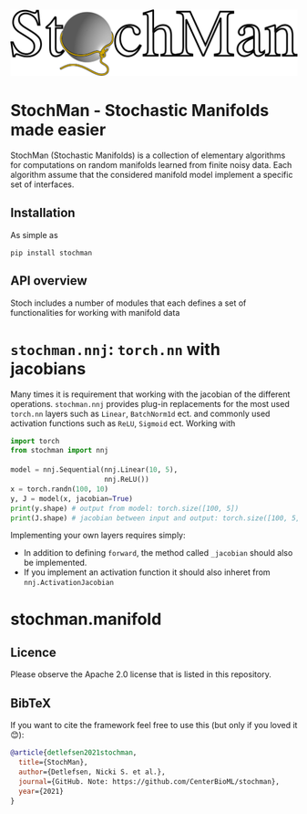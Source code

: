 ![Logo](stochman.png)
---

# StochMan - Stochastic Manifolds made easier

StochMan (Stochastic Manifolds) is a collection of elementary algorithms for computations 
on random manifolds learned from finite noisy data. Each algorithm assume that the considered 
manifold model implement a specific set of interfaces.

## Installation
As simple as
```
pip install stochman
```

## API overview

Stoch includes a number of modules that each defines a set of functionalities for
working with manifold data

# `stochman.nnj`: `torch.nn` with jacobians

Many times it is requirement that working with the jacobian of the different operations.
`stochman.nnj` provides plug-in replacements for the most used `torch.nn` layers such
as `Linear`, `BatchNorm1d` ect. and commonly used activation functions such as `ReLU`,
`Sigmoid` ect. Working with 

``` python
import torch
from stochman import nnj

model = nnj.Sequential(nnj.Linear(10, 5),
                       nnj.ReLU())
x = torch.randn(100, 10)
y, J = model(x, jacobian=True)
print(y.shape) # output from model: torch.size([100, 5])
print(J.shape) # jacobian between input and output: torch.size([100, 5, 10])
```

Implementing your own layers requires simply:
* In addition to defining `forward`, the method called `_jacobian` should also be implemented.
* If you implement an activation function it should also inheret from `nnj.ActivationJacobian`


# stochman.manifold





## Licence

Please observe the Apache 2.0 license that is listed in this repository. 

## BibTeX
If you want to cite the framework feel free to use this (but only if you loved it 😊):

```bibtex
@article{detlefsen2021stochman,
  title={StochMan},
  author={Detlefsen, Nicki S. et al.},
  journal={GitHub. Note: https://github.com/CenterBioML/stochman},
  year={2021}
}
```







